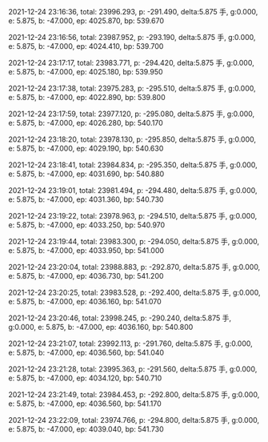 2021-12-24 23:16:36, total: 23996.293, p: -291.490, delta:5.875 手, g:0.000, e: 5.875, b: -47.000, ep: 4025.870, bp: 539.670

2021-12-24 23:16:56, total: 23987.952, p: -293.190, delta:5.875 手, g:0.000, e: 5.875, b: -47.000, ep: 4024.410, bp: 539.700

2021-12-24 23:17:17, total: 23983.771, p: -294.420, delta:5.875 手, g:0.000, e: 5.875, b: -47.000, ep: 4025.180, bp: 539.950

2021-12-24 23:17:38, total: 23975.283, p: -295.510, delta:5.875 手, g:0.000, e: 5.875, b: -47.000, ep: 4022.890, bp: 539.800

2021-12-24 23:17:59, total: 23977.120, p: -295.080, delta:5.875 手, g:0.000, e: 5.875, b: -47.000, ep: 4026.280, bp: 540.170

2021-12-24 23:18:20, total: 23978.130, p: -295.850, delta:5.875 手, g:0.000, e: 5.875, b: -47.000, ep: 4029.190, bp: 540.630

2021-12-24 23:18:41, total: 23984.834, p: -295.350, delta:5.875 手, g:0.000, e: 5.875, b: -47.000, ep: 4031.690, bp: 540.880

2021-12-24 23:19:01, total: 23981.494, p: -294.480, delta:5.875 手, g:0.000, e: 5.875, b: -47.000, ep: 4031.360, bp: 540.730

2021-12-24 23:19:22, total: 23978.963, p: -294.510, delta:5.875 手, g:0.000, e: 5.875, b: -47.000, ep: 4033.250, bp: 540.970

2021-12-24 23:19:44, total: 23983.300, p: -294.050, delta:5.875 手, g:0.000, e: 5.875, b: -47.000, ep: 4033.950, bp: 541.000

2021-12-24 23:20:04, total: 23988.883, p: -292.870, delta:5.875 手, g:0.000, e: 5.875, b: -47.000, ep: 4036.730, bp: 541.200

2021-12-24 23:20:25, total: 23983.528, p: -292.400, delta:5.875 手, g:0.000, e: 5.875, b: -47.000, ep: 4036.160, bp: 541.070

2021-12-24 23:20:46, total: 23998.245, p: -290.240, delta:5.875 手, g:0.000, e: 5.875, b: -47.000, ep: 4036.160, bp: 540.800

2021-12-24 23:21:07, total: 23992.113, p: -291.760, delta:5.875 手, g:0.000, e: 5.875, b: -47.000, ep: 4036.560, bp: 541.040

2021-12-24 23:21:28, total: 23995.363, p: -291.560, delta:5.875 手, g:0.000, e: 5.875, b: -47.000, ep: 4034.120, bp: 540.710

2021-12-24 23:21:49, total: 23984.453, p: -292.800, delta:5.875 手, g:0.000, e: 5.875, b: -47.000, ep: 4036.560, bp: 541.170

2021-12-24 23:22:09, total: 23974.766, p: -294.800, delta:5.875 手, g:0.000, e: 5.875, b: -47.000, ep: 4039.040, bp: 541.730